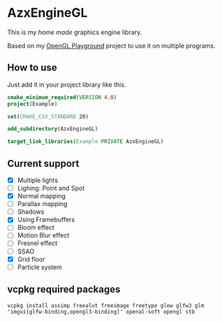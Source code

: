 # AzxEngineGL

This is my _home made_ graphics engine library.

Based on my [OpenGL Playground](https://github.com/Azrielx86/OpenGL_Playground_Base) project to use it on multiple
programs.

## How to use

Just add it in your project library like this.

```cmake
cmake_minimum_required(VERSION 4.0)
project(Example)

set(CMAKE_CXX_STANDARD 20)

add_subdirectory(AzxEngineGL)

target_link_libraries(Example PRIVATE AzxEngineGL)
```

## Current support

- [x] Multiple lights
- [ ] Lighing: Point and Spot
- [x] Normal mapping
- [ ] Parallax mapping
- [ ] Shadows
- [x] Using Framebuffers
- [ ] Bloom effect
- [ ] Motion Blur effect
- [ ] Fresnel effect
- [ ] SSAO
- [x] Grid floor
- [ ] Particle system

## vcpkg required packages

```
vcpkg install assimp freealut freeimage freetype glew glfw3 glm 'imgui[glfw-binding,opengl3-binding]' openal-soft opengl stb
```